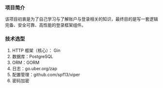 ### 项目简介
该项目初衷是为了自己学习与了解账户与登录相关的知识，最终目的是写一套逻辑完备、安全可靠、高性能的登录框架组件。

### 技术选型
1. HTTP 框架（核心）： Gin
2. 数据库：PostgreSQL
3. ORM：GORM
4. 日志：go.uber.org/zap
5. 配置管理：github.com/spf13/viper
6. 密码加密
